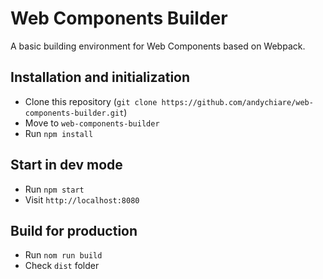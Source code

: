 # Web Components Builder

A basic building environment for Web Components based on Webpack.

## Installation and initialization

* Clone this repository (`git clone https://github.com/andychiare/web-components-builder.git`)
* Move to `web-components-builder`
* Run `npm install`



## Start in dev mode

* Run `npm start`
* Visit `http://localhost:8080`



## Build for production

- Run `nom run build`
- Check `dist`  folder

